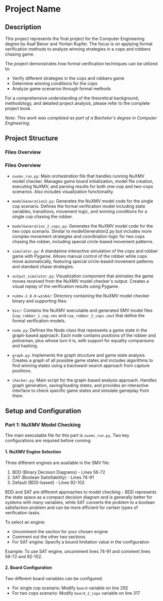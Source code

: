 # Project Name

## Description
This project represents the final project for the Computer Engineering degree by Asaf Benor and Yontan Kupfer. The focus is on applying formal verification methods to analyze winning strategies in a cops and robbers chasing game.

The project demonstrates how formal verification techniques can be utilized to:
- Verify different strategies in the cops and robbers game
- Determine winning conditions for the cops
- Analyze game scenarios through formal methods

For a comprehensive understanding of the theoretical background, methodology, and detailed project analysis, please refer to the complete project book.

*Note: This work was completed as part of a Bachelor's degree in Computer Engineering.*

## Project Structure
### Files Overview
### Files Overview
- `nuxmv_run.py`: Main orchestration file that handles running NuXMV model checker. Manages game board initialization, model file creation, executing NuXMV, and parsing results for both one-cop and two-cops scenarios. Also includes visualization functionality.

- `modelGeneration2.py`: Generates the NuXMV model code for the single cop scenario. Defines the formal verification model including state variables, transitions, movement logic, and winning conditions for a single cop chasing the robber.

- `modelGeneration_2_cops.py`: Generates the NuXMV model code for the two cops scenario. Similar to modelGeneration2.py but includes more complex movement strategies and coordination logic for two cops chasing the robber, including special circle-based movement patterns.

- `simulator.py`: A standalone interactive simulation of the cops and robber game with Pygame. Allows manual control of the robber while cops move automatically, featuring special circle-based movement patterns and standard chase strategies.

- `output_simulator.py`: Visualization component that animates the game moves received from the NuXMV model checker's output. Creates a visual replay of the verification results using Pygame.

- `nuXmv-2.0.0-win64/`: Directory containing the NuXMV model checker binary and supporting files:
- `bin/`: Contains the NuXMV executable and generated SMV model files (`cop_robber_1_cop.smv` and `cop_robber_2_cops.smv`) that define the formal verification models.

- `node.py`: Defines the Node class that represents a game state in the graph-based approach. Each node contains positions of the robber and policeman, plus whose turn it is, with support for equality comparisons and hashing.

- `graph.py`: Implements the graph structure and game state analysis. Creates a graph of all possible game states and includes algorithms to find winning states using a backward-search approach from capture positions.

- `checker.py`: Main script for the graph-based analysis approach. Handles graph generation, saving/loading states, and provides an interactive interface to check specific game states and simulate gameplay from them.
  
  

## Setup and Configuration

### Part 1: NuXMV Model Checking
The main executable file for this part is `nuxmv_run.py`. Two key configurations are required before running:

#### 1. NuXMV Engine Selection
Three different engines are available in the SMV file:

1. BDD (Binary Decision Diagrams) - Lines 56-72
2. SAT (Boolean Satisfiability) - Lines 74-91
3. Default (BDD-based) - Lines 92-102

BDD and SAT are different approaches to model checking - BDD represents the state space as a compact decision diagram and is generally better for systems with many variables, while SAT converts the problem to a boolean satisfaction problem and can be more efficient for certain types of verification tasks.

To select an engine:
- Uncomment the section for your chosen engine
- Comment out the other two sections
- For SAT engine: Specify a bound limitation value in the configuration

Example: To use SAT engine, uncomment lines 74-91 and comment lines 56-72 and 92-102.

#### 2. Board Configuration
Two different board variables can be configured:
- For single cop scenario: Modify `board` variable on line 292
- For two cops scenario: Modify `board_2_cops` variable on line 317
